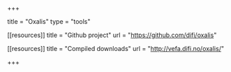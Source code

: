 +++

title = "Oxalis"
type = "tools"

[[resources]]
title = "Github project"
url = "https://github.com/difi/oxalis"

[[resources]]
title = "Compiled downloads"
url = "http://vefa.difi.no/oxalis/"

+++

